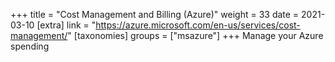 +++
title = "Cost Management and Billing (Azure)"
weight = 33
date = 2021-03-10
[extra]
link = "https://azure.microsoft.com/en-us/services/cost-management/"
[taxonomies]
groups = ["msazure"]
+++
Manage your Azure spending

